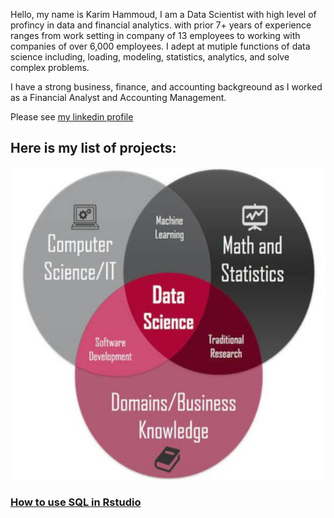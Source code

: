 Hello, my name is Karim Hammoud, I am a Data Scientist with high level of profincy in data and financial analytics. with prior 7+ years of experience ranges from work setting in company of 13 employees to working with companies of over 6,000 employees. I adept at mutiple functions of data science including,  loading, modeling, statistics,  analytics, and solve complex problems.

I have a strong business, finance, and accounting backgreound as I worked as a Financial Analyst and Accounting Management. 

Please see [my linkedin profile](https://www.linkedin.com/in/karimhamoud/)

## Here is my list of projects:

<img src="images/Image1.jpg" width="550" height="500" >

### [How to use SQL in Rstudio](https://rpubs.com/karim7mod/656751)

